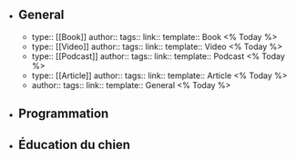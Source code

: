 - ## General
	- type:: [[Book]]
	  author:: 
	  tags::
	  link::
	  template:: Book
	  <% Today %>
	- type:: [[Video]]
	  author:: 
	  tags::
	  link::
	  template:: Video
	  <% Today %>
	- type:: [[Podcast]]
	  author:: 
	  tags::
	  link::
	  template:: Podcast
	  <% Today %>
	- type:: [[Article]]
	  author:: 
	  tags::
	  link::
	  template:: Article
	  <% Today %>
	- author:: 
	  tags::
	  link::
	  template:: General
	  <% Today %>
- ## Programmation
- ## Éducation du chien